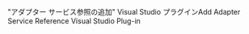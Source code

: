 <span data-ttu-id="08b21-101">"アダプター サービス参照の追加" Visual Studio プラグイン</span><span class="sxs-lookup"><span data-stu-id="08b21-101">Add Adapter Service Reference Visual Studio Plug-in</span></span>